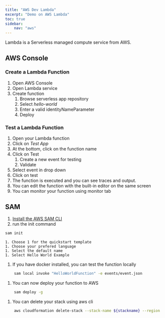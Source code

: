 ```yaml
---
title: "AWS Dev Lambda"
excerpt: "Demo on AWS Lambda"
toc: true
sidebar:
    nav: "aws"
---
```


Lambda is a Serverless managed compute service from AWS.

## AWS Console

### Create a Lambda Function

1. Open AWS Console
1. Open Lambda service
1. Create function
    1. Browse serverless app repository
    1. Select *hello-world*
    1. Enter a valid identityNameParameter
    1. Deploy

### Test a Lambda Function

1. Open your Lambda function
1. Click on *Test App*
1. At the bottom, click on the function name
1. Click on Test
    1. Create a new event for testing
    1. Validate
1. Select event in drop down
1. Click on test
1. The function is executed and you can see traces and output.
1. You can edit the function with the built-in editor on the same screen
1. You can monitor your function using monitor tab

## SAM
1. [Install the AWS SAM CLI](https://docs.aws.amazon.com/serverless-application-model/latest/developerguide/serverless-sam-cli-install.html)
1. run the init command
```bash
sam init
```
    1. Choose 1 for the quickstart template
    1. Choose your prefered language
    1. Select the default name
    1. Select Hello World Example
1. If you have docker installed, you can test the function locally
```bash
    sam local invoke "HelloWorldFunction" -e events/event.json
```
1. You can now deploy your function to AWS
```bash
    sam deploy -g
```
1. You can delete your stack using aws cli
```bash
    aws cloudformation delete-stack --stack-name ${stackname} --region ${region}
```